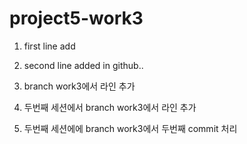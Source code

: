 # project5-work3

1. first line add

2. second line added in github..

3. branch work3에서 라인 추가

4. 두번째 세션에서 branch work3에서 라인 추가

5. 두번째 세션에에 branch work3에서 두번째 commit 처리
